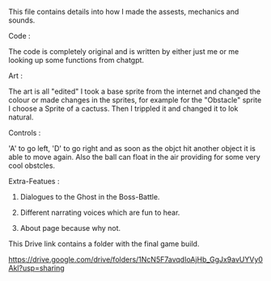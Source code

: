 This file contains details into how I made the assests, mechanics and sounds.

Code :

The code is completely original and is written by either just me or me looking up some functions from chatgpt.
      
Art : 

 The art is all "edited" I took a base sprite from the internet and changed the colour or made changes in the sprites, for example for the "Obstacle" sprite I choose a Sprite of a cactuss. Then I trippled it and changed it to lok natural.
 
Controls :

 'A' to go left, 'D' to go right and as soon as the objct hit another object it is able to move again. Also the ball can float in the air providing for some very cool obstcles.
 
Extra-Featues :

1. Dialogues to the Ghost in the Boss-Battle.
   
2. Different narrating voices which are fun to hear.

3. About page because why not.
   
This Drive link contains a folder with the final game build.

https://drive.google.com/drive/folders/1NcN5F7avqdIoAjHb_GgJx9avUYVy0Akl?usp=sharing
